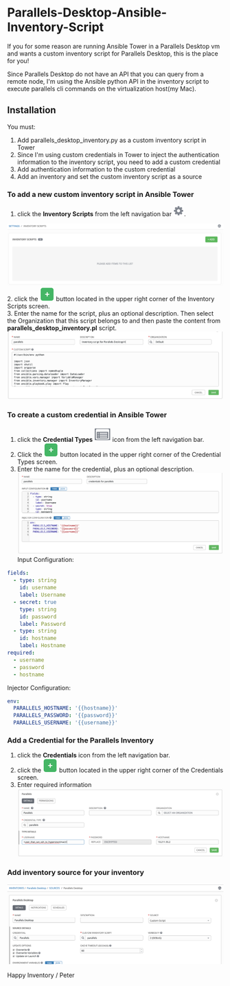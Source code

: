 # Parallels-Desktop-Ansible-Inventory-Script
If you for some reason are running Ansible Tower in a Parallels Desktop vm and wants a custom inventory script for Parallels Desktop, this is the place for you!

Since Parallels Desktop do not have an API that you can query from a remote node, I'm using the Ansible python API in the inventory script to execute parallels cli commands on the virtualization host(my Mac).
## Installation
You must:
1. Add parallels_desktop_inventory.py as a custom inventory script in Tower
2. Since I'm using custom credentials in Tower to inject the authentication information to the inventory script, you need to add a custom credential
3. Add authentication information to the custom credential
4. Add an inventory and set the custom inventory script as a source
### To add a new custom inventory script in Ansible Tower
1. click the **Inventory Scripts** from the left navigation bar ![Alt text](images/wheel.png?raw=true "settings").

![Alt text](images/inventory-scripts.png?raw=true "settings")
2. click the ![Add](images/add-button.png?raw=true "settings") button located in the upper right corner of the Inventory Scripts screen.   
3. Enter the name for the script, plus an optional description. Then select the Organization that this script belongs to and then paste the content from **parallels_desktop_inventory.pl** script.
![Alt text](images/add_script.png?raw=true "add script")
### To create a custom credential in Ansible Tower
1.  click the **Credential Types** ![Alt text](images/credential-types-icon.png?raw=true "Credential Types") icon from the left navigation bar.
2. Click the ![Add](images/add-button.png?raw=true "settings") button located in the upper right corner of the Credential Types screen.    
3. Enter the name for the credential, plus an optional description.
![Alt text](images/credential.png?raw=true "Credential Types")
Input Configuration:
```yaml
fields:
  - type: string
    id: username
    label: Username
  - secret: true
    type: string
    id: password
    label: Password
  - type: string
    id: hostname
    label: Hostname
required:
  - username
  - password
  - hostname
```
Injector Configuration:
```yaml
env:
  PARALLELS_HOSTNAME: '{{hostname}}'
  PARALLELS_PASSWORD: '{{password}}'
  PARALLELS_USERNAME: '{{username}}'
```
### Add a Credential for the Parallels Inventory
1. click the **Credentials** icon from the left navigation bar.   
2. click the ![Add](images/add-button.png?raw=true "settings") button located in the upper right corner of the Credentials screen.
3. Enter required information
![Add](images/credentials.png?raw=true "settings")
### Add inventory source for your inventory
![Add](images/inventory-source.png?raw=true "settings")

Happy Inventory / Peter
